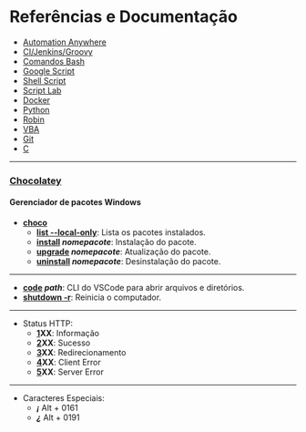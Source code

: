 # Referências e Documentação
* [Automation Anywhere](/automationanywhere/readme.md)
* [CI/Jenkins/Groovy](/cijenkinsgroovy/readme.md)
* [Comandos Bash](/bash/readme.md)
* [Google Script](/googlescript/readme.md)
* [Shell Script](/shellscript/readme.md)
* [Script Lab](/scriptlab/readme.md)
* [Docker](/docker/readme.md)
* [Python](/python/readme.md)
* [Robin](/Robin/readme.md)
* [VBA](/vba/readme.md)
* [Git](/git/readme.md)
* [C](/c/readme.md)
---
### [Chocolatey](https://chocolatey.org/)
#### Gerenciador de pacotes Windows
- **<ins>choco</ins>**
  * **<ins>list --local-only</ins>**: Lista os pacotes instalados.
  * **<ins>install</ins> _nomepacote_**: Instalação do pacote.
  * **<ins>upgrade</ins> _nomepacote_**: Atualização do pacote.
  * **<ins>uninstall</ins> _nomepacote_**: Desinstalação do pacote.
---
* **<ins>code</ins> _path_**: CLI do VSCode para abrir arquivos e diretórios.
* **<ins>shutdown -r</ins>**: Reinicia o computador.
---
* Status HTTP:
  * **<ins>1</ins>XX**: Informação
  * **<ins>2</ins>XX**: Sucesso
  * **<ins>3</ins>XX**: Redirecionamento
  * **<ins>4</ins>XX**: Client Error
  * **<ins>5</ins>XX**: Server Error
---
* Caracteres Especiais:
  * **_¡_** Alt + 0161
  * **_¿_** Alt + 0191